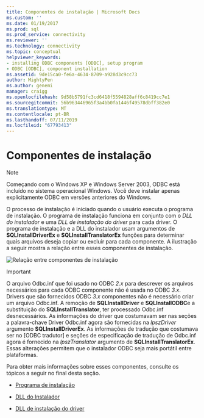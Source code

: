 ```yaml
---
title: Componentes de instalação | Microsoft Docs
ms.custom: ''
ms.date: 01/19/2017
ms.prod: sql
ms.prod_service: connectivity
ms.reviewer: ''
ms.technology: connectivity
ms.topic: conceptual
helpviewer_keywords:
- installing ODBC components [ODBC], setup program
- ODBC [ODBC], component installation
ms.assetid: 9de15ca0-fe6a-4634-8709-a928d3c9cc73
author: MightyPen
ms.author: genemi
manager: craigg
ms.openlocfilehash: 9d58b5791fc3cd6418f5594828aff6c8419cc7e1
ms.sourcegitcommit: 56b963446965f3a4bb0fa1446f49578dbff382e0
ms.translationtype: MT
ms.contentlocale: pt-BR
ms.lasthandoff: 07/11/2019
ms.locfileid: "67793413"
---
```

# <a name="installation-components"></a>Componentes de instalação
> [!NOTE]  
>  Começando com o Windows XP e Windows Server 2003, ODBC está incluído no sistema operacional Windows. Você deve instalar apenas explicitamente ODBC em versões anteriores do Windows.  
  
 O processo de instalação é iniciado quando o usuário executa o programa de instalação. O programa de instalação funciona em conjunto com o *DLL do instalador* e uma *DLL de instalação do driver* para cada driver. O programa de instalação e a DLL do instalador usam argumentos de **SQLInstallDriverEx** e **SQLInstallTranslatorEx** funções para determinar quais arquivos deseja copiar ou excluir para cada componente. A ilustração a seguir mostra a relação entre esses componentes de instalação.  
  
 ![Relação entre componentes de instalação](../../../odbc/reference/install/media/pr29.gif "pr29")  
  
> [!IMPORTANT]
>  O arquivo Odbc.inf que foi usado no ODBC *2.x* para descrever os arquivos necessários para cada ODBC componente não é usada no ODBC *3.x*. Drivers que são fornecidos ODBC *3.x* componentes não é necessário criar um arquivo Odbc.inf. A remoção de **SQLInstallDriver** e **SQLInstallODBC**e a substituição do **SQLInstallTranslator**, ter processado Odbc.inf desnecessários. As informações do driver que costumavam ser nas seções a palavra-chave Driver Odbc.inf agora são fornecidas na *lpszDriver* argumento **SQLInstallDriverEx**. As informações de tradução que costumava ser no [ODBC tradutor] e seções de especificação de tradução de Odbc.inf agora é fornecido na *lpszTranslator* argumento de **SQLInstallTranslatorEx**. Essas alterações permitem que o instalador ODBC seja mais portátil entre plataformas.  
  
 Para obter mais informações sobre esses componentes, consulte os tópicos a seguir no final desta seção.  
  
-   [Programa de instalação](../../../odbc/reference/install/setup-program.md)  
  
-   [DLL do Instalador](../../../odbc/reference/install/installer-dll.md)  
  
-   [DLL de instalação do driver](../../../odbc/reference/install/driver-setup-dll.md)

